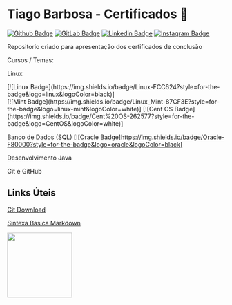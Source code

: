 # Tiago Barbosa - Certificados :dart:

[![Github Badge](https://img.shields.io/badge/GitHub-100000?style=for-the-badge&logo=github&logoColor=white&link=https://github.com/TiagoABarbosa)](https://github.com/TiagoABarbosa)
[![GitLab Badge](https://img.shields.io/badge/GitLab-330F63?style=for-the-badge&logo=gitlab&logoColor=white&https://gitlab.com/tiago.barbosa)](https://gitlab.com/tiago.barbosa)
[![Linkedin Badge](https://img.shields.io/badge/LinkedIn-0077B5?style=for-the-badge&logo=linkedin&logoColor=white&link=https://www.linkedin.com/in/tiagoalvestec/)](https://www.linkedin.com/in/tiagoalvestec/)
[![Instagram Badge](https://img.shields.io/badge/Instagram-E4405F?style=for-the-badge&logo=instagram&logoColor=white&https://www.instagram.com/tiago_alvves/)](https://www.instagram.com/tiago_alvves/)


Repositorio criado para apresentação dos certificados de conclusão



Cursos / Temas:

Linux
<p>[![Linux Badge](https://img.shields.io/badge/Linux-FCC624?style=for-the-badge&logo=linux&logoColor=black)]<br>
[![Mint Badge](https://img.shields.io/badge/Linux_Mint-87CF3E?style=for-the-badge&logo=linux-mint&logoColor=white)]
[![Cent OS Badge](https://img.shields.io/badge/Cent%20OS-262577?style=for-the-badge&logo=CentOS&logoColor=white)]

Banco de Dados (SQL)
[![Oracle Badge]https://img.shields.io/badge/Oracle-F80000?style=for-the-badge&logo=oracle&logoColor=black]

Desenvolvimento Java

Git e GitHub



## Links Úteis
[Git Download](https://git-scm.com/downloads)

[Sintexa Basica Markdown](https://www.markdownguide.org/basic-syntax/)

<img src="https://user-images.githubusercontent.com/82111560/127757027-c5d69b0f-28a8-4697-a493-972253bb3f19.png" width="150">
